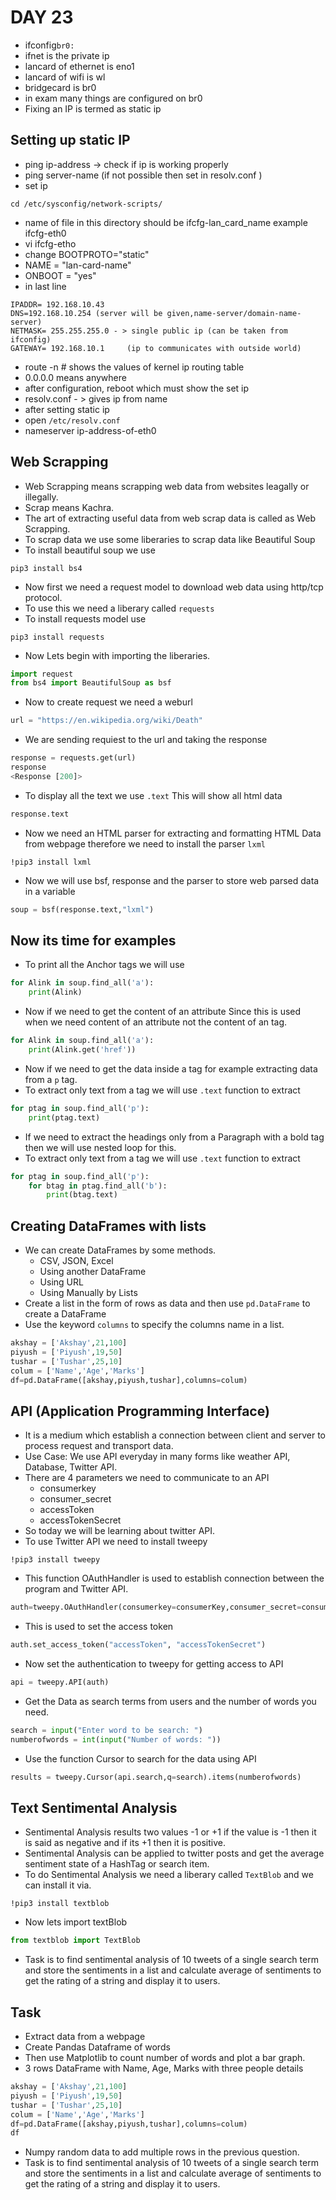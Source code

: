 # DAY 23

  * ifconfig```br0: ```
  * ifnet is the private ip
  * lancard of ethernet is eno1
  *  lancard of wifi is wl
  *  bridgecard is br0
  *  in exam many things are configured on br0
  * Fixing an IP is termed as static ip

## Setting up static IP
  * ping ip-address -> check if ip is working properly
  * ping server-name (if not possible then set in resolv.conf )
  * set ip
  ```
  cd /etc/sysconfig/network-scripts/
  ```
  * name of file in this directory should be ifcfg-lan_card_name
  example ifcfg-eth0
  * vi ifcfg-etho
  * change BOOTPROTO="static"
  * NAME = "lan-card-name"
  * ONBOOT = "yes"
  * in last line
  ```
  IPADDR= 192.168.10.43
  DNS=192.168.10.254 (server will be given,name-server/domain-name-server)
  NETMASK= 255.255.255.0 - > single public ip (can be taken from ifconfig)
  GATEWAY= 192.168.10.1     (ip to communicates with outside world)
  ```
  * route -n # shows the values of kernel ip routing table
  * 0.0.0.0 means anywhere
  * after configuration, reboot which must show the set ip
  * resolv.conf - > gives ip from name
  * after setting static ip
  * open ```/etc/resolv.conf```
  * nameserver ip-address-of-eth0


## Web Scrapping
  *   Web Scrapping means scrapping web data from websites leagally or illegally.
  *   Scrap means Kachra.
  *   The art of extracting useful data from web scrap data is called as Web Scrapping.
  *   To scrap data we use some liberaries to scrap data like Beautiful Soup
  *   To install beautiful soup we use
  ```
  pip3 install bs4
  ```
  *   Now first we need a request model to download web data using http/tcp protocol.
  *   To use this we need a liberary called ```requests```
  *   To install requests model use
  ```
  pip3 install requests
  ```
  *   Now Lets begin with importing the liberaries.
  ```py
  import request
  from bs4 import BeautifulSoup as bsf
  ```
  *   Now to create request we need a weburl
  ```py
  url = "https://en.wikipedia.org/wiki/Death"
  ```
  * We are sending requiest to the url and taking the response
  ```py
  response = requests.get(url)
  response
  <Response [200]>
  ```
  *   To display all the text we use ```.text``` This will show all html data
  ```py
  response.text
  ```
  *   Now we need an HTML parser for extracting and formatting HTML Data from webpage therefore we need to install the parser ```lxml```
  ```
  !pip3 install lxml
  ```
  *   Now we will use bsf, response and the parser to store web parsed data in a variable
  ```py
  soup = bsf(response.text,"lxml")
  ```
  ## Now its time for examples
  *   To print all the Anchor tags we will use
  ```py
  for Alink in soup.find_all('a'):
      print(Alink)
  ```
  *   Now if we need to get the content of an attribute Since this is used when we need content of an attribute not the content of an tag.
  ```py
  for Alink in soup.find_all('a'):
      print(Alink.get('href'))
  ```
  *   Now if we need to get the data inside a tag for example extracting data from a ```p``` tag.
  *   To extract only text from a tag we will use ```.text``` function to extract
  ```py
  for ptag in soup.find_all('p'):
      print(ptag.text)
  ```
  *   If we need to extract the headings only from a Paragraph with a bold tag then we will use nested loop for this.
  *   To extract only text from a tag we will use ```.text``` function to extract
  ```py
  for ptag in soup.find_all('p'):
      for btag in ptag.find_all('b'):
          print(btag.text)
  ```
  ## Creating DataFrames with lists
  *   We can create DataFrames by some methods.
      *   CSV, JSON, Excel
      *   Using another DataFrame
      *   Using URL
      *   Using Manually by Lists
  *   Create a list in the form of rows as data and then use ```pd.DataFrame``` to create a DataFrame
  *   Use the keyword ```columns``` to specify the columns name in a list.
  ```py
  akshay = ['Akshay',21,100]
  piyush = ['Piyush',19,50]
  tushar = ['Tushar',25,10]
  colum = ['Name','Age','Marks']
  df=pd.DataFrame([akshay,piyush,tushar],columns=colum)
  ```

  ## API (Application Programming Interface)
  *   It is a medium which establish a connection between client and server to process request and transport data.
  *   Use Case: We use API everyday in many forms like weather API, Database, Twitter API.
  *   There are 4 parameters we need to communicate to an API
      *   consumerkey
      *   consumer_secret
      *   accessToken
      *   accessTokenSecret
  *   So today we will be learning about twitter API.
  *  To use Twitter API we need to install tweepy
  ```
  !pip3 install tweepy
  ```
  *   This function OAuthHandler is used to establish connection between the program and Twitter API.
  ```py
  auth=tweepy.OAuthHandler(consumerkey=consumerKey,consumer_secret=consumer_secret)
  ```
  *   This is used to set the access token
  ```py
  auth.set_access_token("accessToken", "accessTokenSecret")
  ```
  *   Now set the authentication to tweepy for getting access to API
  ```py
  api = tweepy.API(auth)
  ```
  *   Get the Data as search terms from users and the number of words you need.
  ```py
  search = input("Enter word to be search: ")
  numberofwords = int(input("Number of words: "))
  ```
  *   Use the function Cursor to search for the data using API
  ```py
  results = tweepy.Cursor(api.search,q=search).items(numberofwords)
  ```

  ## Text Sentimental Analysis
  *  Sentimental Analysis results two values -1 or +1 if the value is -1 then it is said as negative and if its +1 then it is positive.
  *   Sentimental Analysis can be applied to twitter posts and get the average sentiment state of a HashTag or search item.
  *   To do Sentimental Analysis we need a liberary called ```TextBlob``` and we can install it via.
  ```
  !pip3 install textblob
  ```
  *   Now lets import textBlob
  ```py
  from textblob import TextBlob
  ```
  *   Task is to find sentimental analysis of 10 tweets of a single search term and store the sentiments in a list and calculate average of sentiments to get the rating of a string and display it to users.

  ## Task
  *   Extract data from a webpage
  *   Create Pandas Dataframe of words
  *   Then use Matplotlib to count number of words and plot a bar graph.
  * 3 rows DataFrame with Name, Age, Marks with three people details
  ```py
  akshay = ['Akshay',21,100]
  piyush = ['Piyush',19,50]
  tushar = ['Tushar',25,10]
  colum = ['Name','Age','Marks']
  df=pd.DataFrame([akshay,piyush,tushar],columns=colum)
  df
  ```
  *   Numpy random data to add multiple rows in the previous question.
  *   Task is to find sentimental analysis of 10 tweets of a single search term and store the sentiments in a list and calculate average of sentiments to get the rating of a string and display it to users.
